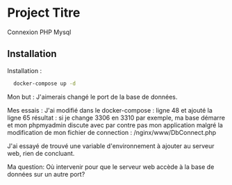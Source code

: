 
# Project Titre
Connexion PHP Mysql


## Installation

Installation :

```bash
  docker-compose up -d
```

Mon but : J'aimerais changé le port de la base de données.

Mes essais : 
  J'ai modifié dans le docker-compose : ligne 48 
  et ajouté la ligne 65
  résultat : si je change 3306 en 3310 par exemple, 
  ma base démarre et mon phpmyadmin discute avec
par contre pas mon application malgré la modification de mon fichier de connection : /nginx/www/DbConnect.php

J'ai essayé de trouvé une variable d'environnement à ajouter au serveur web, rien de concluant.

Ma question: Où intervenir pour que le serveur web accède à la base de données sur un autre port?
